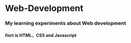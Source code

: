 # Web-Development
### My learning experiments about Web development
#### fisrt is HTML、CSS and Javascript
